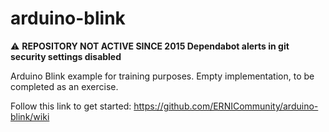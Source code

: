 arduino-blink
=============

:warning: **REPOSITORY NOT ACTIVE SINCE 2015 Dependabot alerts in git security settings disabled**

Arduino Blink example for training purposes. Empty implementation, to be completed as an exercise.

Follow this link to get started: https://github.com/ERNICommunity/arduino-blink/wiki

